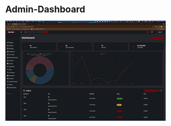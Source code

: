 # Admin-Dashboard
[![Repository Screenshot](./images/repository_screenshot.png)](https://github.com/nipuna-lakruwan/Admin-Dashboard)
